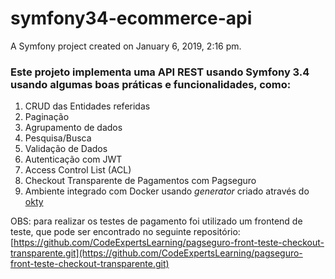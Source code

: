 symfony34-ecommerce-api
=======================

A Symfony project created on January 6, 2019, 2:16 pm.

### Este projeto implementa uma API REST usando Symfony 3.4 usando algumas boas práticas e funcionalidades, como:

1. CRUD das Entidades referidas
2. Paginação
3. Agrupamento de dados
4. Pesquisa/Busca
5. Validação de Dados
6. Autenticação com JWT
7. Access Control List (ACL)
8. Checkout Transparente de Pagamentos com Pagseguro
9. Ambiente integrado com Docker usando *generator* criado através do [okty](https://okty.io/)

OBS: para realizar os testes de pagamento foi utilizado um frontend de teste, que pode ser encontrado no seguinte repositório:
[https://github.com/CodeExpertsLearning/pagseguro-front-teste-checkout-transparente.git](https://github.com/CodeExpertsLearning/pagseguro-front-teste-checkout-transparente.git)
